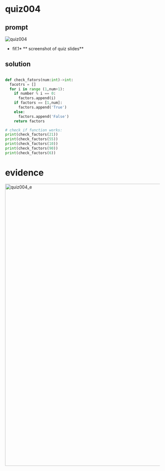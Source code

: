 # quiz004

## prompt
![quiz004](https://github.com/ayyyane/unit1-2024/assets/142702159/6e568fc7-2380-45da-8f34-d0182d8c95ca)
* fif.1* ** screenshot of quiz slides**

## solution
```.py

def check_fators(num:int)->int:
  facotrs = []
  for i in range (1,num+1):
    if number % i == 0:
      factors.append(i)
    if factors == [1,num]:
      factors.append('True')
    else:
      factors.append('False')
    return factors

# check if function works:
print(check_factors(21))
print(check_factors(55))
print(check_factors(10))
print(check_factors(90))
print(check_factors(6))
```

# evidence
<img width="915" alt="quiz004_e" src="https://github.com/ayyyane/unit1-2024/assets/142702159/d784bbde-76b0-45bf-a06f-5f864bd292b2">

